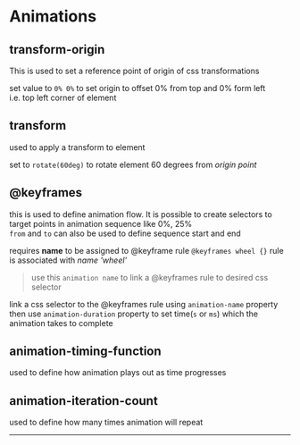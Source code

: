 # Animations

## transform-origin

This is used to set a reference point of origin of css transformations

set value to `0% 0%` to set origin to offset 0% from top and 0% form left\
i.e. top left corner of element

## transform

used to apply a transform to element

set to `rotate(60deg)` to rotate element 60 degrees from _origin point_

## @keyframes

this is used to define animation flow. It is possible to create selectors to target points in animation sequence like 0%, 25%\
`from` and `to` can also be used to define sequence start and end

requires __name__ to be assigned to @keyframe rule
`@keyframes wheel {}` rule is associated with _name 'wheel'_
> use this `animation name` to link a @keyframes rule to desired css selector

link a css selector to the @keyframes rule using `animation-name` property\
then use `animation-duration` property to set time(`s` or `ms`) which the animation takes to complete

## animation-timing-function

used to define how animation plays out as time progresses

## animation-iteration-count

used to define how many times animation will repeat
___
